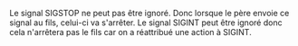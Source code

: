 Le signal SIGSTOP ne peut pas être ignoré. Donc lorsque le père envoie ce signal au fils, celui-ci va s'arrêter.
Le signal SIGINT peut être ignoré donc cela n'arrêtera pas le fils car on a réattribué une action à SIGINT.
